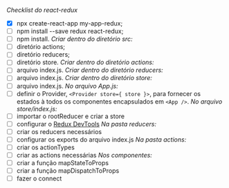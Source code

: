 *Checklist do react-redux*
- [x] npx create-react-app my-app-redux;
- [ ] npm install --save redux react-redux;
- [ ] npm install.
*Criar dentro do diretório src:*
- [ ] diretório actions;
- [ ] diretório reducers;
- [ ] diretório store.
*Criar dentro do diretório actions:*
- [ ] arquivo index.js.
*Criar dentro do diretório reducers:*
- [ ] arquivo index.js.
*Criar dentro do diretório store:*
- [ ] arquivo index.js.
*No arquivo App.js:*
- [ ] definir o Provider, `<Provider store={ store }>`, para fornecer os estados à todos os componentes encapsulados em `<App />`.
*No arquivo store/index.js:*
- [ ] importar o rootReducer e criar a store
- [ ] configurar o [Redux DevTools](https://github.com/reduxjs/redux-devtools)
*Na pasta reducers:*
- [ ] criar os reducers necessários
- [ ] configurar os exports do arquivo index.js
*Na pasta actions:*
- [ ] criar os actionTypes
- [ ] criar as actions necessárias
*Nos componentes:*
- [ ] criar a função mapStateToProps
- [ ] criar a função mapDispatchToProps
- [ ] fazer o connect
